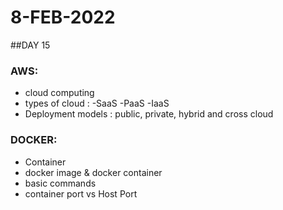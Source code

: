 
# 8-FEB-2022

##DAY 15

### AWS:
- cloud computing
- types of cloud :
  -SaaS
  -PaaS
  -IaaS
- Deployment models :
    public, private, hybrid and cross cloud
 
### DOCKER:
- Container
- docker image & docker container
- basic commands
- container port vs Host Port